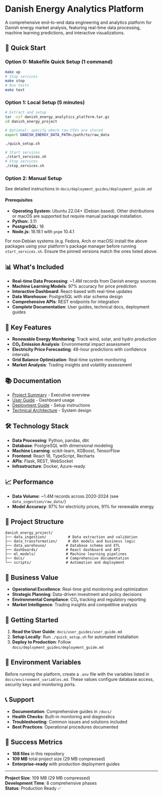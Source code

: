 # Danish Energy Analytics Platform

A comprehensive end-to-end data engineering and analytics platform for Danish energy market analysis, featuring real-time data processing, machine learning predictions, and interactive visualizations.

## 🚀 Quick Start

### Option 0: Makefile Quick Setup (1 command)
```bash
make up
# Stop services
make stop
# Run tests
make test
```


### Option 1: Local Setup (5 minutes)
```bash
# Extract and setup
tar -xzf danish_energy_analytics_platform.tar.gz
cd danish_energy_project

# Optional: specify where raw CSVs are stored
export DANISH_ENERGY_DATA_PATH=/path/to/raw_data

./quick_setup.sh

# Start services
./start_services.sh
# Stop services
./stop_services.sh
```

### Option 2: Manual Setup
See detailed instructions in `docs/deployment_guides/deployment_guide.md`

#### Prerequisites

- **Operating System:** Ubuntu 22.04+ (Debian based). Other distributions or macOS
  are supported but require manual package installation.
- **Python:** 3.11
- **PostgreSQL:** 16
- **Node.js:** 18.19.1 with `pnpm` 10.4.1

For non‑Debian systems (e.g. Fedora, Arch or macOS) install the above packages
using your platform's package manager before running `start_services.sh`.
Ensure the pinned versions match the ones listed above.

## 📊 What's Included

- **Real-time Data Processing**: ~1.4M records from Danish energy sources
- **Machine Learning Models**: 97% accuracy for price prediction
- **Interactive Dashboard**: React-based with real-time updates
- **Data Warehouse**: PostgreSQL with star schema design
- **Comprehensive APIs**: REST endpoints for integration
- **Complete Documentation**: User guides, technical docs, deployment guides

## 🎯 Key Features

- **Renewable Energy Monitoring**: Track wind, solar, and hydro production
- **CO₂ Emission Analysis**: Environmental impact assessment
- **Electricity Price Forecasting**: 48-hour predictions with confidence intervals
- **Grid Balance Optimization**: Real-time system monitoring
- **Market Analysis**: Trading insights and volatility assessment

## 📚 Documentation

- [Project Summary](docs/project_summary.md) - Executive overview
- [User Guide](docs/user_guides/user_guide.md) - Dashboard usage
- [Deployment Guide](docs/deployment_guides/deployment_guide.md) - Setup instructions
- [Technical Architecture](docs/technical_docs/technical_architecture.md) - System design

## 🛠 Technology Stack

- **Data Processing**: Python, pandas, dbt
- **Database**: PostgreSQL with dimensional modeling
- **Machine Learning**: scikit-learn, XGBoost, TensorFlow
- **Frontend**: React 18, TypeScript, Recharts
- **APIs**: Flask, REST, WebSocket
- **Infrastructure**: Docker, Azure-ready

## 📈 Performance

- **Data Volume**: ~1.4M records across 2020-2024 (see `data_ingestion/raw_data/`)
- **Model Accuracy**: 97% for electricity prices, 91% for renewable energy

## 🔧 Project Structure

```
danish_energy_project/
├── data_ingestion/          # Data extraction and validation
├── data_transformation/     # dbt models and business logic
├── data_warehouse/         # Database schema and ETL
├── dashboards/             # React dashboard and API
├── ml_models/              # Machine learning pipelines
├── docs/                   # Comprehensive documentation
└── scripts/                # Automation and deployment
```

## 🎯 Business Value

- **Operational Excellence**: Real-time grid monitoring and optimization
- **Strategic Planning**: Data-driven investment and policy decisions
- **Environmental Compliance**: CO₂ tracking and regulatory reporting
- **Market Intelligence**: Trading insights and competitive analysis

## 🚀 Getting Started

1. **Read the User Guide**: `docs/user_guides/user_guide.md`
2. **Setup Locally**: Run `./quick_setup.sh` for automated installation
3. **Deploy to Production**: Follow `docs/deployment_guides/deployment_guide.md`

## 🔑 Environment Variables

Before running the platform, create a `.env` file with the variables listed in
`docs/environment_variables.md`. These values configure database access,
security keys and monitoring ports.

## 📞 Support

- **Documentation**: Comprehensive guides in `/docs/`
- **Health Checks**: Built-in monitoring and diagnostics
- **Troubleshooting**: Common issues and solutions included
- **Best Practices**: Operational procedures documented

## 🎉 Success Metrics

- **168 files** in this repository
- **109 MB** total project size (29 MB compressed)
- **Enterprise-ready** with production deployment guides

---

**Project Size**: 109 MB (29 MB compressed)  
**Development Time**: 8 comprehensive phases  
**Status**: Production Ready ✅

